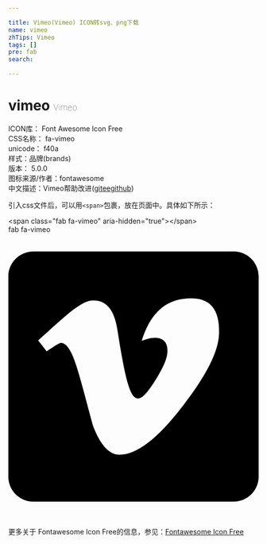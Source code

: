 ```yaml
---

title: Vimeo(Vimeo) ICON转svg、png下载
name: vimeo
zhTips: Vimeo
tags: []
pre: fab
search: 

---
```


# vimeo  <small style="font-size: 60%;font-weight: 100">Vimeo</small>


<div class="detail-page">
<p>
<span>
ICON库：
<span class="badge-secondary badge">Font Awesome Icon Free</span> 
</span>
<br/>
<span>
CSS名称：
<span class="badge-secondary badge">fa-vimeo</span> 
</span>
<br/>
<span>
unicode：
<span class="badge-secondary badge">f40a</span> 
<copy-btn content='f40a' btn-title=""></copy-btn>
<copy-btn :content='String.fromCodePoint(parseInt("f40a", 16))' btn-title="复制U"></copy-btn>
</span><br/><span>样式：<span class="badge-light badge">品牌(brands)</span></span>
<br/>
<span>
版本：
<span class="badge-secondary badge">5.0.0</span> 
</span>
<br/>
<span>图标来源/作者：<span class="badge-light badge">fontawesome</span></span> 
<br/>
<span class="zh-detail">中文描述：<span class="badge-primary badge">Vimeo</span><span class="help-link"><span>帮助改进</span>(<a href="https://gitee.com/liuwave/icon-helper/edit/master/json/fontawesome/brands/vimeo.json" target="_blank" rel="noopener noreferrer">gitee</a><a href="https://github.com/liuwave/icon-helper/edit/master/json/fontawesome/brands/vimeo.json" target="_blank" rel="noopener noreferrer">github</a></span>)</span><br/>
</p>
</div>
<div class="alert alert-dark">
  <i class="fab fa-vimeo fa-xs"></i>
  <i class="fab fa-vimeo fa-sm"></i>
  <i class="fab fa-vimeo fa-lg"></i>
  <i class="fab fa-vimeo fa-2x"></i>
  <i class="fab fa-vimeo fa-3x"></i>
  <i class="fab fa-vimeo fa-5x"></i>
  <i class="fab fa-vimeo fa-7x"></i>
</div>
<div>
  <p>引入css文件后，可以用<code>&lt;span&gt;</code>包裹，放在页面中。具体如下所示：    
  </p>
  <div class="alert alert-primary" style="font-size: 14px">
    &lt;span class="fab fa-vimeo" aria-hidden="true"&gt;&lt;/span&gt;
    <copy-btn content='<span class="fab fa-vimeo" aria-hidden="true"></span>'></copy-btn>
  </div>
  <div class="alert alert-secondary">
    <i class="fab fa-vimeo"
    style="font-size: 24px"
    aria-hidden="true"></i> fab fa-vimeo
    <copy-btn content="fab fa-vimeo" btn-title="复制图标名称"></copy-btn>
  </div>
</div>
<div id="svg" class="svg-wrap">
<svg xmlns="http://www.w3.org/2000/svg" viewBox="0 0 448 512"><path d="M403.2 32H44.8C20.1 32 0 52.1 0 76.8v358.4C0 459.9 20.1 480 44.8 480h358.4c24.7 0 44.8-20.1 44.8-44.8V76.8c0-24.7-20.1-44.8-44.8-44.8zM377 180.8c-1.4 31.5-23.4 74.7-66 129.4-44 57.2-81.3 85.8-111.7 85.8-18.9 0-34.8-17.4-47.9-52.3-25.5-93.3-36.4-148-57.4-148-2.4 0-10.9 5.1-25.4 15.2l-15.2-19.6c37.3-32.8 72.9-69.2 95.2-71.2 25.2-2.4 40.7 14.8 46.5 51.7 20.7 131.2 29.9 151 67.6 91.6 13.5-21.4 20.8-37.7 21.8-48.9 3.5-33.2-25.9-30.9-45.8-22.4 15.9-52.1 46.3-77.4 91.2-76 33.3.9 49 22.5 47.1 64.7z"/></svg>
</div>
<detail full-name='fa-vimeo'></detail>
    
<div><p>更多关于  Fontawesome Icon Free的信息，参见：<a target="_blank" href="https://iconhelper.cn/fontawesome.html">Fontawesome Icon Free</a>
</p></div>
